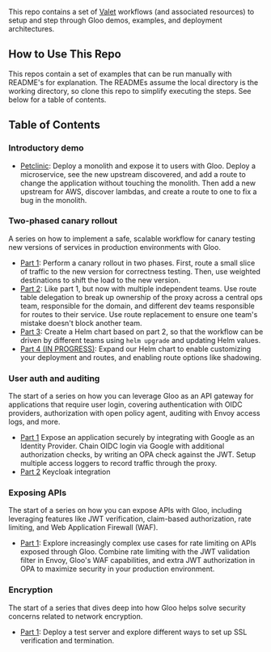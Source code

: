 This repo contains a set of [Valet](https://github.com/solo-io/valet) workflows (and associated resources) to setup and step through Gloo demos, examples, and deployment architectures. 

## How to Use This Repo

This repos contain a set of examples that can be run manually with README's for explanation. The READMEs assume the local directory is the working directory, so clone this repo to simplify executing the steps. See below for a table of contents. 

## Table of Contents

### Introductory demo

* [Petclinic](petclinic): Deploy a monolith and expose it to users with Gloo. Deploy a microservice, see the new upstream discovered, and add a route to change the application without touching the monolith. Then add a new upstream for AWS, discover lambdas, and create a route to one to fix a bug in the monolith. 

### Two-phased canary rollout

A series on how to implement a safe, scalable workflow for canary testing new versions of services in production environments with Gloo. 

* [Part 1](two-phased-canary/part1): Perform a canary rollout in two phases. First, route a small slice of traffic to the new version for correctness testing. Then, use weighted destinations to shift the load to the new version. 
* [Part 2](two-phased-canary/part2): Like part 1, but now with multiple independent teams. Use route table delegation to break up ownership of the proxy across a central ops team, responsible for the domain, and different dev teams responsible for routes to their service. Use route replacement to ensure one team's mistake doesn't block another team. 
* [Part 3](two-phased-canary/part3): Create a Helm chart based on part 2, so that the workflow can be driven by different teams using `helm upgrade` and updating Helm values. 
* [Part 4 (IN PROGRESS)](two-phased-canary/part4): Expand our Helm chart to enable customizing your deployment and routes, and enabling route options like shadowing. 

### User auth and auditing

The start of a series on how you can leverage Gloo as an API gateway for applications that require user login, covering 
authentication with OIDC providers, authorization with open policy agent, auditing with Envoy access logs, and more. 

* [Part 1](user-auth-and-audit/part1) Expose an application securely by integrating with Google as an Identity Provider. Chain OIDC login via Google with additional authorization checks, by writing an OPA check against the JWT. Setup multiple access loggers to record traffic through the proxy. 
* [Part 2](user-auth-and-audit/part2) Keycloak integration

### Exposing APIs

The start of a series on how you can expose APIs with Gloo, including leveraging features like JWT verification, claim-based 
authorization, rate limiting, and Web Application Firewall (WAF). 

* [Part 1](exposing-apis/part1): Explore increasingly complex use cases for rate limiting on APIs exposed through Gloo. Combine rate limiting with the JWT validation filter in Envoy, Gloo's WAF capabilities, and extra JWT authorization in OPA to maximize security in your production environment.  

### Encryption

The start of a series that dives deep into how Gloo helps solve security concerns related to network encryption.  

* [Part 1](encryption/part1): Deploy a test server and explore different ways to set up SSL verification and termination. 


